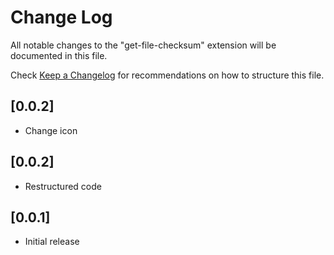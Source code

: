 # Change Log

All notable changes to the "get-file-checksum" extension will be documented in this file.

Check [Keep a Changelog](http://keepachangelog.com/) for recommendations on how to structure this file.

## [0.0.2]
- Change icon

## [0.0.2]
- Restructured code

## [0.0.1]

- Initial release